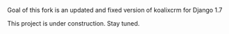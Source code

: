 Goal of this fork is an updated and fixed version of koalixcrm for Django 1.7

This project is under construction. Stay tuned.